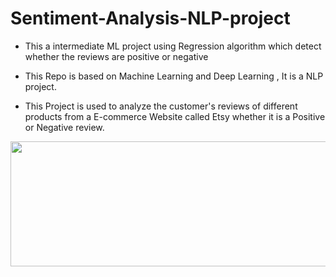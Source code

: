 # Sentiment-Analysis-NLP-project
- This a intermediate ML project using Regression algorithm which detect whether the reviews are positive or negative


- This Repo is based on Machine Learning and Deep Learning , It is a NLP project.


- This Project is used to analyze the customer's reviews of different products from a E-commerce Website called Etsy whether it is a Positive or Negative review.


<p align="center">
  <img width="600" height="200" src="https://github.com/nithinkrish-25/Sentiment-Analysis-NLP-project/blob/main/project%20screenshots/wordCloud.png?raw=true">
</p>
